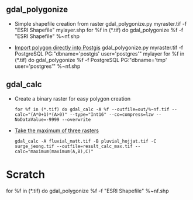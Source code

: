 

## gdal_polygonize 

* Simple shapefile creation from raster
    gdal_polygonize.py myraster.tif -f "ESRI Shapefile" mylayer.shp
    for %f in (*.tif) do gdal_polygonize %f -f "ESRI Shapefile" %~nf.shp

* [Import polygon directly into Postgis](http://gis.stackexchange.com/a/29673/62608)
    gdal_polygonize.py myraster.tif -f PostgreSQL PG:"dbname='postgis' user='postgres'" mylayer
    for %f in (*.tif) do gdal_polygonize %f -f PostgreSQL PG:"dbname='tmp' user='postgres'" %~nf.shp


## gdal_calc

* Create a binary raster for easy polygon creation
    ```
    for %f in (*.tif) do gdal_calc -A %f --outfile=out/%~nf.tif --calc="(A*0+1)*(A>0)" --type="Int16" --co=compress=lzw --NoDataValue=-9999 --overwrite

* [Take the maximum of three rasters](http://gis.stackexchange.com/a/148171/62608)
    ```
    gdal_calc -A fluvial_matt.tif -B pluvial_hojjat.tif -C surge_jeong.tif --outfile=result_calc_max.tif --calc="maximum(maximum(A,B),C)"
    ```

# Scratch

for %f in (*.tif) do gdal_polygonize %f -f "ESRI Shapefile" %~nf.shp
